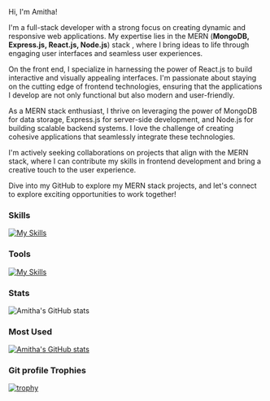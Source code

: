 Hi, I'm Amitha!

I'm a full-stack developer with a strong focus on creating dynamic and responsive web applications. My expertise lies in the MERN (<strong>MongoDB, Express.js, React.js, Node.js</strong>) stack , where I bring ideas to life through engaging user interfaces and seamless user experiences.

On the front end, I specialize in harnessing the power of React.js to build interactive and visually appealing interfaces. I'm passionate about staying on the cutting edge of frontend technologies, ensuring that the applications I develop are not only functional but also modern and user-friendly.

As a MERN stack enthusiast, I thrive on leveraging the power of MongoDB for data storage, Express.js for server-side development, and Node.js for building scalable backend systems. I love the challenge of creating cohesive applications that seamlessly integrate these technologies.

I'm actively seeking collaborations on projects that align with the MERN stack, where I can contribute my skills in frontend development and bring a creative touch to the user experience.

Dive into my GitHub to explore my MERN stack projects, and let's connect to explore exciting opportunities to work together!

<h3>Skills</h3>


[![My Skills](https://skillicons.dev/icons?i=html,javascript,react,redux,express,nodejs,mongodb,python,django,tailwind,aws&theme=light)](https://skillicons.dev)

<h3>Tools</h3>


[![My Skills](https://skillicons.dev/icons?i=vscode,github,postman,notion&theme=light)](https://skillicons.dev)

<h3>Stats</h3>

![Amitha's GitHub stats](https://github-readme-stats-six-mocha-55.vercel.app/api?username=amithah&show_icons=true&theme=radical)

<h3>Most Used</h3>

[![Amitha's GitHub stats](https://github-readme-stats-six-mocha-55.vercel.app/api/top-langs?username=amithah&theme=algolia&show_icons=true)](https://github.com/amitha)

<h3>Git profile Trophies</h3>

[![trophy](https://github-profile-trophy.vercel.app/?username=amithah&theme=algolia)](https://github.com/ryo-ma/github-profile-trophy)
<!---
amithah/amithah is a ✨ special ✨ repository because its `README.md` (this file) appears on your GitHub profile.
You can click the Preview link to take a look at your changes.
--->
